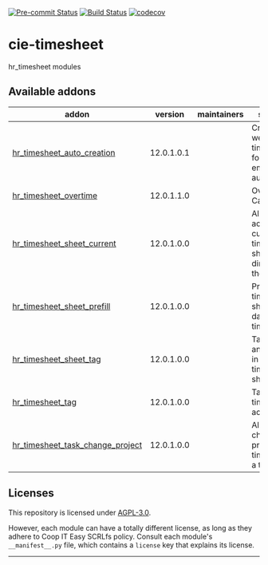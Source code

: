 
<!-- /!\ Non OCA Context : Set here the badge of your runbot / runboat instance. -->
[![Pre-commit Status](https://github.com/coopiteasy/cie-timesheet/actions/workflows/pre-commit.yml/badge.svg?branch=12.0)](https://github.com/coopiteasy/cie-timesheet/actions/workflows/pre-commit.yml?query=branch%3A12.0)
[![Build Status](https://github.com/coopiteasy/cie-timesheet/actions/workflows/test.yml/badge.svg?branch=12.0)](https://github.com/coopiteasy/cie-timesheet/actions/workflows/test.yml?query=branch%3A12.0)
[![codecov](https://codecov.io/gh/coopiteasy/cie-timesheet/branch/12.0/graph/badge.svg)](https://codecov.io/gh/coopiteasy/cie-timesheet)
<!-- /!\ Non OCA Context : Set here the badge of your translation instance. -->

<!-- /!\ do not modify above this line -->

# cie-timesheet

hr_timesheet modules

<!-- /!\ do not modify below this line -->

<!-- prettier-ignore-start -->

[//]: # (addons)

Available addons
----------------
addon | version | maintainers | summary
--- | --- | --- | ---
[hr_timesheet_auto_creation](hr_timesheet_auto_creation/) | 12.0.1.0.1 |  | Create weekly timesheets for employees automatically
[hr_timesheet_overtime](hr_timesheet_overtime/) | 12.0.1.1.0 |  | Overtime Calculation
[hr_timesheet_sheet_current](hr_timesheet_sheet_current/) | 12.0.1.0.0 |  | Allow to access the current timesheet sheet directly from the menu
[hr_timesheet_sheet_prefill](hr_timesheet_sheet_prefill/) | 12.0.1.0.0 |  | Prefill a timesheet sheet with daily timesheets
[hr_timesheet_sheet_tag](hr_timesheet_sheet_tag/) | 12.0.1.0.0 |  | Tag your analytic line in the timesheet sheet view.
[hr_timesheet_tag](hr_timesheet_tag/) | 12.0.1.0.0 |  | Tag your timesheet activity.
[hr_timesheet_task_change_project](hr_timesheet_task_change_project/) | 12.0.1.0.0 |  | Allow to change the project of a timesheet of a task.

[//]: # (end addons)

<!-- prettier-ignore-end -->

## Licenses

This repository is licensed under [AGPL-3.0](LICENSE).

However, each module can have a totally different license, as long as they adhere to Coop IT Easy SCRLfs
policy. Consult each module's `__manifest__.py` file, which contains a `license` key
that explains its license.

----
<!-- /!\ Non OCA Context : Set here the full description of your organization. -->
